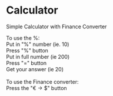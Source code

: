 # Calculator
Simple Calculator with Finance Converter

To use the %:<br>
Put in "%" number (ie. 10)<br>
Press "%" button<br>
Put in full number (ie 200)<br>
Press "=" button<br>
Get your answer (ie 20)<br>
<br>
To use the Finance converter:<br>
Press the "€ → $" button
